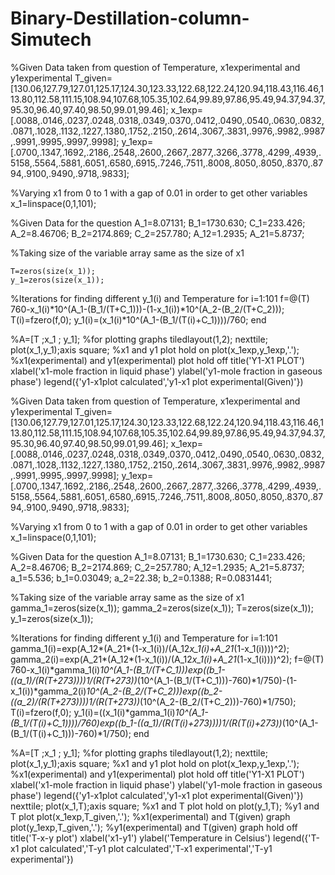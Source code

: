 # Binary-Destillation-column-Simutech
<!-- code for ideal roults law -->
%Given Data taken from question of Temperature, x1experimental and y1experimental
T_given=[130.06,127.79,127.01,125.17,124.30,123.33,122.68,122.24,120.94,118.43,116.46,113.80,112.58,111.15,108.94,107.68,105.35,102.64,99.89,97.86,95.49,94.37,94.37,95.30,96.40,97.40,98.50,99.01,99.46];
x_1exp=[.0088,.0146,.0237,.0248,.0318,.0349,.0370,.0412,.0490,.0540,.0630,.0832,.0871,.1028,.1132,.1227,.1380,.1752,.2150,.2614,.3067,.3831,.9976,.9982,.9987,.9991,.9995,.9997,.9998];
y_1exp=[.0700,.1347,.1692,.2186,.2548,.2600,.2667,.2877,.3266,.3778,.4299,.4939,.5158,.5564,.5881,.6051,.6580,.6915,.7246,.7511,.8008,.8050,.8050,.8370,.8794,.9100,.9490,.9718,.9833];

%Varying x1 from 0 to 1 with a gap of 0.01 in order to get other variables
x_1=linspace(0,1,101);

%Given Data for the question
    A_1=8.07131;
    B_1=1730.630;
    C_1=233.426;
    A_2=8.46706;
    B_2=2174.869;
    C_2=257.780;
    A_12=1.2935;
    A_21=5.8737;

%Taking size of the variable array same as the size of x1 

    T=zeros(size(x_1));
    y_1=zeros(size(x_1));

%Iterations for finding different y_1(i) and Temperature
    for i=1:101
        f=@(T) 760-x_1(i)*10^(A_1-(B_1/(T+C_1)))-(1-x_1(i))*10^(A_2-(B_2/(T+C_2)));
        T(i)=fzero(f,0);
        y_1(i)=(x_1(i)*10^(A_1-(B_1/(T(i)+C_1))))/760;
    end
     
%A=[T ;x_1 ; y_1];
%for plotting graphs
     tiledlayout(1,2);
     nexttile;
     plot(x_1,y_1);axis square;    %x1 and y1 plot 
     hold on
     plot(x_1exp,y_1exp,'.');      %x1(experimental) and y1(experimental) plot
     hold off
     title('Y1-X1 PLOT')
     xlabel('x1-mole fraction in liquid phase') 
     ylabel('y1-mole fraction in gaseous phase') 
     legend({'y1-x1plot calculated','y1-x1 plot experimental(Given)'})
     
     
<!--      code for modified roults law -->
%Given Data taken from question of Temperature, x1experimental and y1experimental
T_given=[130.06,127.79,127.01,125.17,124.30,123.33,122.68,122.24,120.94,118.43,116.46,113.80,112.58,111.15,108.94,107.68,105.35,102.64,99.89,97.86,95.49,94.37,94.37,95.30,96.40,97.40,98.50,99.01,99.46];
x_1exp=[.0088,.0146,.0237,.0248,.0318,.0349,.0370,.0412,.0490,.0540,.0630,.0832,.0871,.1028,.1132,.1227,.1380,.1752,.2150,.2614,.3067,.3831,.9976,.9982,.9987,.9991,.9995,.9997,.9998];
y_1exp=[.0700,.1347,.1692,.2186,.2548,.2600,.2667,.2877,.3266,.3778,.4299,.4939,.5158,.5564,.5881,.6051,.6580,.6915,.7246,.7511,.8008,.8050,.8050,.8370,.8794,.9100,.9490,.9718,.9833];

%Varying x1 from 0 to 1 with a gap of 0.01 in order to get other variables
x_1=linspace(0,1,101);

%Given Data for the question
    A_1=8.07131;
    B_1=1730.630;
    C_1=233.426;
    A_2=8.46706;
    B_2=2174.869;
    C_2=257.780;
    A_12=1.2935;
    A_21=5.8737;
    a_1=5.536;
    b_1=0.03049;
    a_2=22.38;
    b_2=0.1388;
    R=0.0831441;

%Taking size of the variable array same as the size of x1 
    gamma_1=zeros(size(x_1));
    gamma_2=zeros(size(x_1));
    T=zeros(size(x_1));
    y_1=zeros(size(x_1));

%Iterations for finding different y_1(i) and Temperature
    for i=1:101
        gamma_1(i)=exp(A_12*(A_21*(1-x_1(i))/(A_12*x_1(i)+A_21*(1-x_1(i))))^2);
        gamma_2(i)=exp(A_21*(A_12*(1-x_1(i))/(A_12*x_1(i)+A_21*(1-x_1(i))))^2);
        f=@(T) 760-x_1(i)*gamma_1(i)*10^(A_1-(B_1/(T+C_1)))*exp((b_1-((a_1)/(R*(T+273))))*1/(R*(T+273))*(10^(A_1-(B_1/(T+C_1)))-760)*1/750)-(1-x_1(i))*gamma_2(i)*10^(A_2-(B_2/(T+C_2)))*exp((b_2-((a_2)/(R*(T+273))))*1/(R*(T+273))*(10^(A_2-(B_2/(T+C_2)))-760)*1/750);
        T(i)=fzero(f,0);
        y_1(i)=((x_1(i)*gamma_1(i)*10^(A_1-(B_1/(T(i)+C_1))))/760)*exp((b_1-((a_1)/(R*(T(i)+273))))*1/(R*(T(i)+273))*(10^(A_1-(B_1/(T(i)+C_1)))-760)*1/750);
    end
     
%A=[T ;x_1 ; y_1];
%for plotting graphs
     tiledlayout(1,2);
     nexttile;
     plot(x_1,y_1);axis square;    %x1 and y1 plot 
     hold on
     plot(x_1exp,y_1exp,'.');      %x1(experimental) and y1(experimental) plot
     hold off
     title('Y1-X1 PLOT')
     xlabel('x1-mole fraction in liquid phase') 
     ylabel('y1-mole fraction in gaseous phase') 
     legend({'y1-x1plot calculated','y1-x1 plot experimental(Given)'})
     nexttile;
     plot(x_1,T);axis square;      %x1 and T plot
     hold on
     plot(y_1,T);                  %y1 and T plot
     plot(x_1exp,T_given,'.');     %x1(experimental) and T(given) graph
     plot(y_1exp,T_given,'.');     %y1(experimental) and T(given) graph
     hold off
     title('T-x-y plot')
     xlabel('x1-y1') 
     ylabel('Temperature in Celsius') 
     legend({'T-x1 plot calculated','T-y1 plot calculated','T-x1 experimental','T-y1 experimental'})
